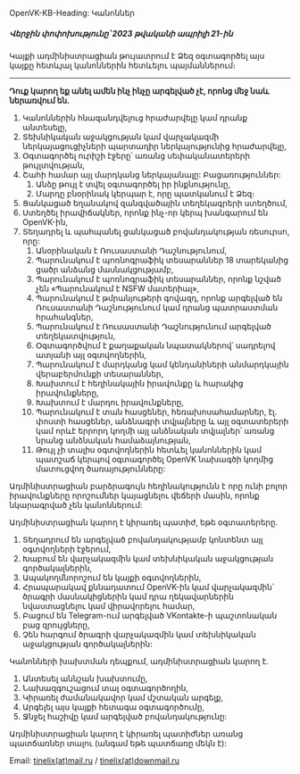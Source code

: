 OpenVK-KB-Heading: Կանոններ

##### Վերջին փոփոխությունը՝ 2023 թվականի ապրիլի 21-ին

Կայքի ադմինիստրացիան թույատրում է Ձեզ օգտագործել այս կայքը հետևյալ կանոններին հետևելու պայմաններում։
****

**Դուք կարող եք անել ամեն ինչ ինչը արգելված չէ, որոնց մեջ նաև ներառվում են․**

1. Կանոններին հնազանդվելուց հրաժարվելը կամ դրանք անտեսելը,
2. Տեխնիկական աջակցության կամ վարչակազմի ներկայացուցիչների պարտադիր ներկայությունից հրաժարվելը,
3. Օգտագործել ուրիշի էջերը՝ առանց սեփականատերերի թույլտվության,
4. Շահի համար այլ մարդկանց ներկայանալը: Բացառություններ:
	1. Անձը թույլ է տվել օգտագործել իր ինքնությունը,
	2. Մարդը բնօրինակ կերպար է, որը պատկանում է Ձեզ։
5. Ցանկացած եղանակով զանգվածային տեղեկագրերի ստեղծում,
6. Ստեղծել իրավիճակներ, որոնք ինչ-որ կերպ խանգարում են OpenVK-ին,
7. Տեղադրել և պահպանել ցանկացած բովանդակության ռեսուրսո, որը:
	1. Անօրինական է Ռուսաստանի Դաշնությունում,
	2. Պարունակում է պոռնոգրաֆիկ տեսարաններ 18 տարեկանից ցածր անձանց մասնակցությամբ,
	3. Պարունակում է պոռնոգրաֆիկ տեսարաններ, որոնք նշված չեն «Պարունակում է NSFW մատերիալ»,
	4. Պարունակում է թմրանյութերի գովազդ, որոնք արգելված են Ռուսաստանի Դաշնությունում կամ դրանց պատրաստման հրահանգներ,
	5. Պարունակում է Ռուսաստանի Դաշնությունում արգելված տեղեկատվություն,
	6. Օգտագործվում է քաղաքական նպատակներով՝ սադրելով ատյանի այլ օգտվողներին,
	7. Պարունակում է մարդկանց կամ կենդանիների անմարդկային վերաբերմունքի տեսարաններ,
	8. Խախտում է հեղինակային իրավունքը և հարակից իրավունքները,
	9. Խախտում է մարդու իրավունքները,
	10. Պարունակում է տան հասցեներ, հեռախոսահամարներ, էլ. փոստի հասցեներ, անձնագրի տվյալները և այլ օգտատերերի կամ որևէ երրորդ կողմի այլ անձնական տվյալներ՝ առանց նրանց անձնական համաձայնության,
	11. Թույլ չի տալիս օգտվողներին հետևել կանոններին կամ պատշաճ կերպով օգտագործել OpenVK նախագծի կողմից մատուցվող ծառայությունները:

Ադմինիստրացիան բարձրագույն հեղինակությունն է որը ունի բոլոր իրավունքները որոշումներ կայացնելու վեճերի մասին, որոնք նկարագրված չեն կանոններում:

Ադմինիստրացիան կարող է կիրառել պատիժ, եթե օգտատերերը․

1. Տեղադրում են արգելված բովանդակությամբ կոնտենտ այլ օգտվողների էջերում,
2. Խաբում են վարչակազմին կամ տեխնիկական աջակցության գործակալներին,
3. Ապակողմնորոշում են կայքի օգտվողներին,
4. Հրապարակավ քննադատում OpenVK-ին կամ վարչակազմին՝ ծրագրի մասնակիցներին կամ դրա ղեկավարներին նվաստացնելու կամ վիրավորելու համար,
5. Բացում են Telegram-ում արգելված VKontakte-ի պաշտոնական բաց զրույցները,
6. Չեն հարգում ծրագրի վարչակազմին կամ տեխնիկական աջակցության գործակալներին:

Կանոնների խախտման դեպքում, ադմինիստրացիան կարող է․

1. Անտեսել աննշան խախտումը,
2. Նախազգուշացում տալ օգտագործողին,
3. Կիրառել ժամանակավոր կամ մշտական արգելք,
4. Արգելել այս կայքի հետագա օգտագործումը,
5. Ջնջել հաշիվը կամ արգելված բովանդակությունը:

Ադմինիստրացիան կարող է կիրառել պատիժներ առանց պատճառներ տալու (անգամ եթե պատճառը մեկն է):

Email: [tinelix(at)mail.ru](mailto:tinelix@mail.ru) / [tinelix(at)downmail.ru](mailto:tinelix@downmail.ru)
